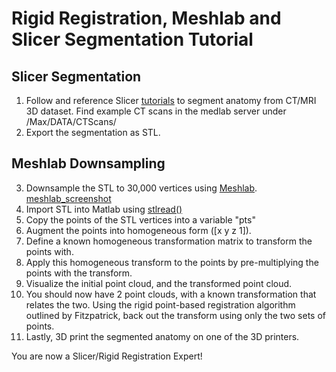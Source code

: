 # Rigid Registration, Meshlab and Slicer Segmentation Tutorial

## Slicer Segmentation
1. Follow and reference Slicer [tutorials](https://slicer.readthedocs.io/en/latest/user_guide/image_segmentation.html) to segment anatomy from CT/MRI 3D dataset. Find example CT scans in the medlab server under /Max/DATA/CTScans/
2. Export the segmentation as STL.

## Meshlab Downsampling
3. Downsample the STL to 30,000 vertices using [Meshlab](https://www.meshlab.net/).
[meshlab_screenshot](/imgs/meshlab_downsample.png)
4. Import STL into Matlab using [stlread()](https://www.mathworks.com/matlabcentral/fileexchange/22409-stl-file-reader)
5. Copy the points of the STL vertices into a variable "pts"
6. Augment the points into homogeneous form ([x y z 1]).
7. Define a known homogeneous transformation matrix to transform the points with.
8. Apply this homogeneous transform to the points by pre-multiplying the points with the transform.
9. Visualize the initial point cloud, and the transformed point cloud.
10. You should now have 2 point clouds, with a known transformation that relates the two. Using the rigid point-based registration algorithm outlined by Fitzpatrick, back out the transform using only the two sets of points.
11. Lastly, 3D print the segmented anatomy on one of the 3D printers.

You are now a Slicer/Rigid Registration Expert!
